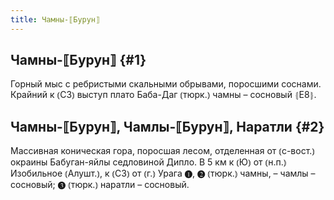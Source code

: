 ```yaml
---
title: Чамны-⟦Бурун⟧
---
```

## Чамны-⟦Бурун⟧ {#1}

Горный мыс с ребристыми скальными обрывами, поросшими соснами. Крайний к ⦅СЗ⦆ выступ плато Баба-Даг ⦅тюрк.⦆ чамны – сосновый ⦃Е8⦄.

## Чамны-⟦Бурун⟧, Чамлы-⟦Бурун⟧, Наратли {#2}

Массивная коническая гора, поросшая лесом, отделенная от ⦅с-вост.⦆ окраины Бабуган-яйлы седловиной Дипло. В 5 км к ⦅Ю⦆ от ⦅н.п.⦆ Изобильное ⦅Алушт.⦆, к ⦅СЗ⦆ от ⦅г.⦆ Урага ❶, ❷ ⦅тюрк.⦆ чамны,  – чамлы – сосновый; ❸ ⦅тюрк.⦆ наратли – сосновый.
